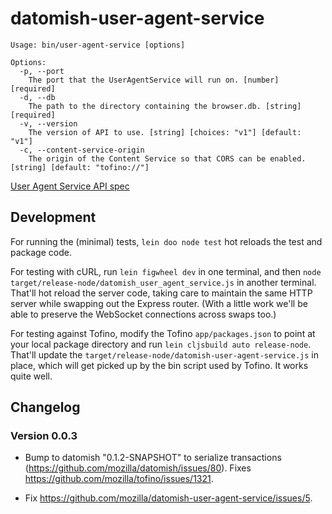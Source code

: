 # datomish-user-agent-service

```
Usage: bin/user-agent-service [options]

Options:
  -p, --port
    The port that the UserAgentService will run on. [number] [required]
  -d, --db
    The path to the directory containing the browser.db. [string] [required]
  -v, --version
    The version of API to use. [string] [choices: "v1"] [default: "v1"]
  -c, --content-service-origin
    The origin of the Content Service so that CORS can be enabled. [string] [default: "tofino://"]
```

[User Agent Service API spec](/docs/api.md)

## Development

For running the (minimal) tests, `lein doo node test` hot reloads the
test and package code.

For testing with cURL, run `lein figwheel dev` in one terminal, and
then `node target/release-node/datomish_user_agent_service.js` in
another terminal.  That'll hot reload the server code, taking care to
maintain the same HTTP server while swapping out the Express router.
(With a little work we'll be able to preserve the WebSocket
connections across swaps too.)

For testing against Tofino, modify the Tofino `app/packages.json` to
point at your local package directory and run `lein cljsbuild auto
release-node`.  That'll update the
`target/release-node/datomish-user-agent-service.js` in place, which
will get picked up by the bin script used by Tofino.  It works quite
well.

## Changelog

### Version 0.0.3

* Bump to datomish "0.1.2-SNAPSHOT" to serialize transactions
  (https://github.com/mozilla/datomish/issues/80).  Fixes
  https://github.com/mozilla/tofino/issues/1321.

* Fix https://github.com/mozilla/datomish-user-agent-service/issues/5.
